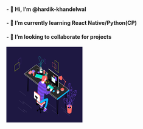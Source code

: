 
#### - 👋 Hi, I’m @hardik-khandelwal
#### - 🌱 I’m currently learning React Native/Python(CP)
#### - 💞️ I’m looking to collaborate for projects
<img src="gif.gif" height="200" width="200">



<!---
hardik-kh/hardik-kh is a ✨ special ✨ repository because its `README.md` (this file) appears on your GitHub profile.
You can click the Preview link to take a look at your changes.
--->
